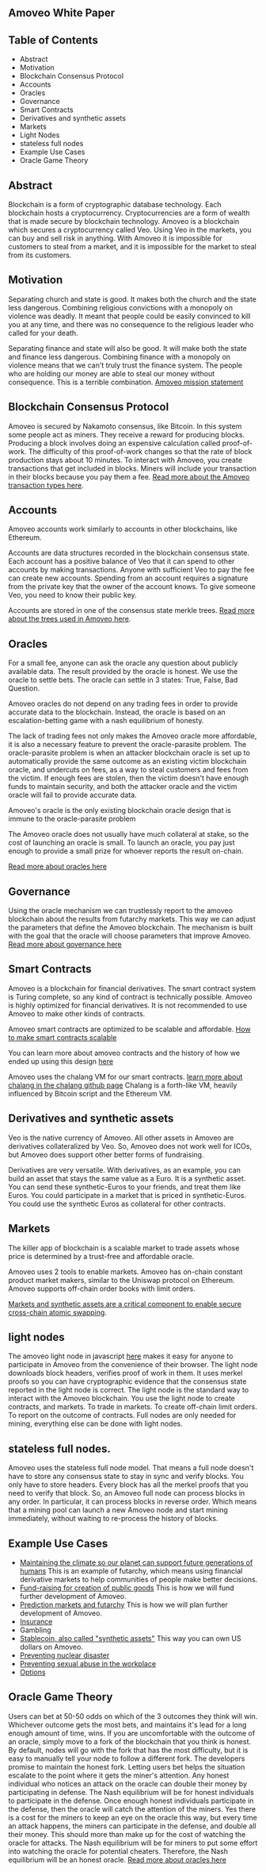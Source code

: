 ## Amoveo White Paper

## Table of Contents
* Abstract
* Motivation
* Blockchain Consensus Protocol
* Accounts
* Oracles
* Governance
* Smart Contracts 
* Derivatives and synthetic assets
* Markets
* Light Nodes
* stateless full nodes
* Example Use Cases
* Oracle Game Theory


## Abstract

Blockchain is a form of cryptographic database technology. Each blockchain hosts a cryptocurrency. Cryptocurrencies are a form of wealth that is made secure by blockchain technology.
Amoveo is a blockchain which secures a cryptocurrency called Veo.
Using Veo in the markets, you can buy and sell risk in anything.
With Amoveo it is impossible for customers to steal from a market, and it is impossible for the market to steal from its customers.


## Motivation

Separating church and state is good. It makes both the church and the state less dangerous.
Combining religious convictions with a monopoly on violence was deadly. It meant that people could be easily convinced to kill you at any time, and there was no consequence to the religious leader who called for your death. 

Separating finance and state will also be good. It will make both the state and finance less dangerous.
Combining finance with a monopoly on violence means that we can't truly trust the finance system. The people who are holding our money are able to steal our money without consequence. This is a terrible combination.
[Amoveo mission statement](mission_statement.md)


## Blockchain Consensus Protocol

Amoveo is secured by Nakamoto consensus, like Bitcoin. In this system some people act as miners. They receive a reward for producing blocks. Producing a block involves doing an expensive calculation called proof-of-work. The difficulty of this proof-of-work changes so that the rate of block production stays about 10 minutes.
To interact with Amoveo, you create transactions that get included in blocks. Miners will include your transaction in their blocks because you pay them a fee.
[Read more about the Amoveo transaction types here](design/transaction_types.md).


## Accounts

Amoveo accounts work similarly to accounts in other blockchains, like Ethereum.

Accounts are data structures recorded in the blockchain consensus state. Each account has a positive balance of Veo that it can spend to other accounts by making transactions. Anyone with sufficient Veo to pay the fee can create new accounts. Spending from an account requires a signature from the private key that the owner of the account knows. To give someone Veo, you need to know their public key.

Accounts are stored in one of the consensus state merkle trees. [Read more about the trees used in Amoveo here](design/trees.md).


## Oracles
For a small fee, anyone can ask the oracle any question about publicly available data.
The result provided by the oracle is honest.
We use the oracle to settle bets.
The oracle can settle in 3 states: True, False, Bad Question.

Amoveo oracles do not depend on any trading fees in order to provide accurate data to the blockchain.
Instead, the oracle is based on an escalation-betting game with a nash equilibrium of honesty.

The lack of trading fees not only makes the Amoveo oracle more affordable, it is also a necessary feature to prevent the oracle-parasite problem. The oracle-parasite problem is when an attacker blockchain oracle is set up to automatically provide the same outcome as an existing victim blockchain oracle, and undercuts on fees, as a way to steal customers and fees from the victim. If enough fees are stolen, then the victim doesn't have enough funds to maintain security, and both the attacker oracle and the victim oracle will fail to provide accurate data.

Amoveo's oracle is the only existing blockchain oracle design that is immune to the oracle-parasite problem

The Amoveo oracle does not usually have much collateral at stake, so the cost of launching an oracle is small. To launch an oracle, you pay just enough to provide a small prize for whoever reports the result on-chain.

[Read more about oracles here](design/oracle.md)


## Governance

Using the oracle mechanism we can trustlessly report to the amoveo blockchain about the results from futarchy markets. This way we can adjust the parameters that define the Amoveo blockchain. The mechanism is built with the goal that the oracle will choose parameters that improve Amoveo.
[Read more about governance here](design/governance.md)


## Smart Contracts

Amoveo is a blockchain for financial derivatives. The smart contract system is Turing complete, so any kind of contract is technically possible. Amoveo is highly optimized for financial derivatives. It is not recommended to use Amoveo to make other kinds of contracts.

Amoveo smart contracts are optimized to be scalable and affordable. [How to make smart contracts scalable](design/smart_contracts_as_derivatives.md) 

You can learn more about amoveo contracts and the history of how we ended up using this design [here](design/smart_contracts.md)

Amoveo uses the chalang VM for our smart contracts. [learn more about chalang in the chalang github page](https://github.com/zack-bitcoin/chalang) Chalang is a forth-like VM, heavily influenced by Bitcoin script and the Ethereum VM.


## Derivatives and synthetic assets

Veo is the native currency of Amoveo. All other assets in Amoveo are derivatives collateralized by Veo.
So, Amoveo does not work well for ICOs, but Amoveo does support other better forms of fundraising.

Derivatives are very versatile. 
With derivatives, as an example, you can build an asset that stays the same value as a Euro. It is a synthetic asset. 
You can send these synthetic-Euros to your friends, and treat them like Euros.
You could participate in a market that is priced in synthetic-Euros.
You could use the synthetic Euros as collateral for other contracts.


## Markets

The killer app of blockchain is a scalable market to trade assets whose price is determined by a trust-free and affordable oracle.

Amoveo uses 2 tools to enable markets.
Amoveo has on-chain constant product market makers, similar to the Uniswap protocol on Ethereum.
Amoveo supports off-chain order books with limit orders.

[Markets and synthetic assets are a critical component to enable secure cross-chain atomic swapping](design/state_channel_without_off_chain_market.md).


## light nodes

The amoveo light node in javascript [here](https://github.com/zack-bitcoin/light-node-amoveo) makes it easy for anyone to participate in Amoveo from the convenience of their browser.
The light node downloads block headers, verifies proof of work in them. It uses merkel proofs so you can have cryptographic evidence that the consensus state reported in the light node is correct.
The light node is the standard way to interact with the Amoveo blockchain. You use the light node to create contracts, and markets. To trade in markets. To create off-chain limit orders. To report on the outcome of contracts. 
Full nodes are only needed for mining, everything else can be done with light nodes.

## stateless full nodes.

Amoveo uses the stateless full node model. That means a full node doesn't have to store any consensus state to stay in sync and verify blocks. You only have to store headers. Every block has all the merkel proofs that you need to verify that block.
So, an Amoveo full node can process blocks in any order. In particular, it can process blocks in reverse order. Which means that a mining pool can launch a new Amoveo node and start mining immediately, without waiting to re-process the history of blocks.


## Example Use Cases

* [Maintaining the climate so our planet can support future generations of humans](use-cases-and-ideas/climate_maintenance.md) This is an example of futarchy, which means using financial derivative markets to help communities of people make better decisions.
* [Fund-raising for creation of public goods](use-cases-and-ideas/insured_crowdfund.md) This is how we will fund further development of Amoveo.
* [Prediction markets and futarchy](use-cases-and-ideas/prediction_market.md) This is how we will plan further development of Amoveo.
* [Insurance](use-cases-and-ideas/insurance.md)
* Gambling
* [Stablecoin, also called "synthetic assets"](use-cases-and-ideas/stablecoin.md) This way you can own US dollars on Amoveo.
* [Preventing nuclear disaster](use-cases-and-ideas/north_korea.md) 
* [Preventing sexual abuse in the workplace](use-cases-and-ideas/Harvey_Weinstein.md)
* [Options](use-cases-and-ideas/options.md)


## Oracle Game Theory
Users can bet at 50-50 odds on which of the 3 outcomes they think will win.
Whichever outcome gets the most bets, and maintains it's lead for a long enough amount of time, wins.
If you are uncomfortable with the outcome of an oracle, simply move to a fork of the blockchain that you think is honest.
By default, nodes will go with the fork that has the most difficulty, but it is easy to manually tell your node to follow a different fork.
The developers promise to maintain the honest fork.
Letting users bet helps the situation escalate to the point where it gets the miner's attention.
Any honest individual who notices an attack on the oracle can double their money by participating in defense.
The Nash equilibrium will be for honest individuals to participate in the defense. Once enough honest individuals participate in the defense, then the oracle will catch the attention of the miners.
Yes there is a cost for the miners to keep an eye on the oracle this way, but every time an attack happens, the miners can participate in the defense, and double all their money. This should more than make up for the cost of watching the oracle for attacks.
The Nash equilibrium will be for miners to put some effort into watching the oracle for potential cheaters.
Therefore, the Nash equilibrium will be an honest oracle.
[Read more about oracles here](design/oracle.md)

